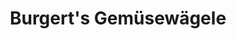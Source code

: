 ---
title: "Burgert's Gemüsewägele"
url: /appenweier/burgerts-gemuesewaegele/
shop: Gemüse & Obst
---